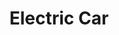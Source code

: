 ---
title: 'Electric Car'
summary: 'As a Tinkerer, I am obligated to love a club where you can BUILD A CAR FORM SCRATCH! I''m mainly involved in the 3D Printing, Race Strategy and Technical Innovation departmetns, as I feel it''s what suits me best. I do dip my fingers in the other departments, just so I can learn everything - mainly the Mechanical and Electrical departments.'
displayOrder: 1
imagefeatured: "images/work/electric-car-featured.jpeg"
featured: true
---